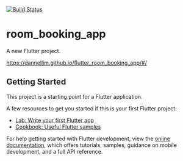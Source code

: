 <a href="https://github.com/[USER_NAME]/[REPO_NAME]/actions"><img src="https://github.com/[USER_NAME]/[REPO_NAME]/workflows/test-my-app/badge.svg" alt="Build Status"></a>

# room_booking_app

A new Flutter project.

https://dannellim.github.io/flutter_room_booking_app/#/

## Getting Started

This project is a starting point for a Flutter application.

A few resources to get you started if this is your first Flutter project:

- [Lab: Write your first Flutter app](https://docs.flutter.dev/get-started/codelab)
- [Cookbook: Useful Flutter samples](https://docs.flutter.dev/cookbook)

For help getting started with Flutter development, view the
[online documentation](https://docs.flutter.dev/), which offers tutorials,
samples, guidance on mobile development, and a full API reference.
